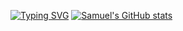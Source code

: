 
[![Typing SVG](https://readme-typing-svg.demolab.com?font=Courier&size=26&pause=1000&color=A60404&width=435&lines=Full+Stack;Software+Developer)](https://git.io/typing-svg)
[![Samuel's GitHub stats](https://github-readme-stats.vercel.app/api?username=saamoff&show_icons=true&theme=transparent)](https://github.com/anuraghazra/github-readme-stats)



